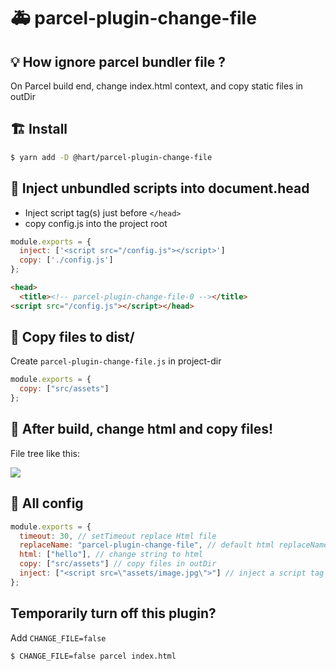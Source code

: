 # :ambulance: parcel-plugin-change-file

## :bulb: How ignore parcel bundler file ?

On Parcel build end, change index.html context, and copy static files in outDir

## :building_construction: Install

```sh
$ yarn add -D @hart/parcel-plugin-change-file
```

## :lipstick: Inject unbundled scripts into document.head

- Inject script tag(s) just before `</head>`
- copy config.js into the project root

```js
module.exports = {
  inject: ['<script src="/config.js"></script>']
  copy: ['./config.js']
};
```

```html
<head>
  <title><!-- parcel-plugin-change-file-0 --></title>
<script src="/config.js"></script></head>
```

## :truck: Copy files to dist/

Create `parcel-plugin-change-file.js` in project-dir

```js
module.exports = {
  copy: ["src/assets"]
};
```

## :beer: After build, change html and copy files!

File tree like this:

![](.imgs/2018-07-22-00-27-46.png)

## :beer: All config

```js
module.exports = {
  timeout: 30, // setTimeout replace Html file
  replaceName: "parcel-plugin-change-file", // default html replaceName
  html: ["hello"], // change string to html
  copy: ["src/assets"] // copy files in outDir
  inject: ["<script src=\"assets/image.jpg\">"] // inject a script tag before </head>
};
```

## Temporarily turn off this plugin?

Add `CHANGE_FILE=false`

```bash
$ CHANGE_FILE=false parcel index.html
```
